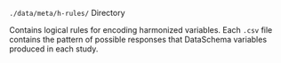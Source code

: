 `./data/meta/h-rules/` Directory

Contains logical rules for encoding harmonized variables. Each `.csv` file contains the pattern of possible responses that DataSchema variables produced in each study. 
